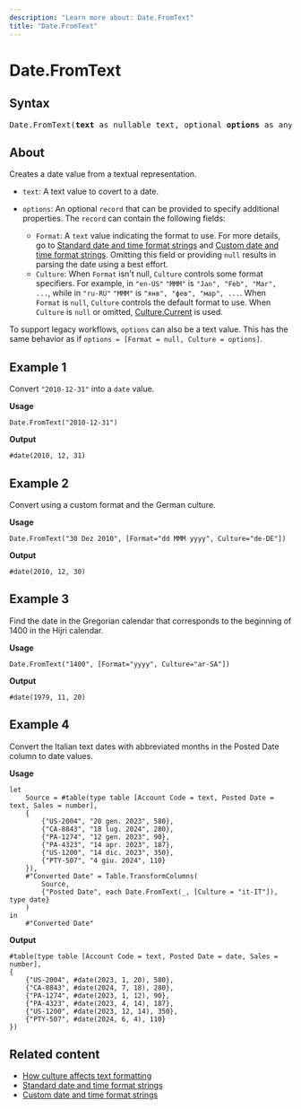 ```yaml
---
description: "Learn more about: Date.FromText"
title: "Date.FromText"
---
```

# Date.FromText

## Syntax

<pre>
Date.FromText(<b>text</b> as nullable text, optional <b>options</b> as any) as nullable date
</pre>
  
## About

Creates a date value from a textual representation.

* `text`: A text value to covert to a date.

* `options`: An optional `record` that can be provided to specify additional properties. The `record` can contain the following fields:

  * `Format`: A `text` value indicating the format to use. For more details, go to [Standard date and time format strings](standard-date-and-time-format-strings.md) and [Custom date and time format strings](custom-date-and-time-format-strings.md). Omitting this field or providing `null` results in parsing the date using a best effort.
  * `Culture`: When `Format` isn't null, `Culture` controls some format specifiers. For example, in `"en-US"` `"MMM"` is `"Jan", "Feb", "Mar", ...`, while in `"ru-RU"` `"MMM"` is `"янв", "фев", "мар", ...`. When `Format` is `null`, `Culture` controls the default format to use. When `Culture` is `null` or omitted, [Culture.Current](culture-current.md) is used.

To support legacy workflows, `options` can also be a text value. This has the same behavior as if `options = [Format = null, Culture = options]`.

## Example 1

Convert `"2010-12-31"` into a `date` value.

**Usage**

```powerquery-m
Date.FromText("2010-12-31")
```

**Output**

`#date(2010, 12, 31)`

## Example 2

Convert using a custom format and the German culture.

**Usage**

```powerquery-m
Date.FromText("30 Dez 2010", [Format="dd MMM yyyy", Culture="de-DE"])
```

**Output**

`#date(2010, 12, 30)`

## Example 3

Find the date in the Gregorian calendar that corresponds to the beginning of 1400 in the Hijri calendar.

**Usage**

```powerquery-m
Date.FromText("1400", [Format="yyyy", Culture="ar-SA"])
```

**Output**

`#date(1979, 11, 20)`

## Example 4

Convert the Italian text dates with abbreviated months in the Posted Date column to date values.

**Usage**

```powerquery-m
let
    Source = #table(type table [Account Code = text, Posted Date = text, Sales = number],
    {
        {"US-2004", "20 gen. 2023", 580},
        {"CA-8843", "18 lug. 2024", 280},
        {"PA-1274", "12 gen. 2023", 90},
        {"PA-4323", "14 apr. 2023", 187},
        {"US-1200", "14 dic. 2023", 350},
        {"PTY-507", "4 giu. 2024", 110}
    }),
    #"Converted Date" = Table.TransformColumns(
        Source, 
        {"Posted Date", each Date.FromText(_, [Culture = "it-IT"]), type date}
    )
in
    #"Converted Date"
```

**Output**

```powerquery-m
#table(type table [Account Code = text, Posted Date = date, Sales = number],
{
    {"US-2004", #date(2023, 1, 20), 580},
    {"CA-8843", #date(2024, 7, 18), 280},
    {"PA-1274", #date(2023, 1, 12), 90},
    {"PA-4323", #date(2023, 4, 14), 187},
    {"US-1200", #date(2023, 12, 14), 350},
    {"PTY-507", #date(2024, 6, 4), 110}
})
```

## Related content

* [How culture affects text formatting](how-culture-affects-text-formatting.md)
* [Standard date and time format strings](standard-date-and-time-format-strings.md)
* [Custom date and time format strings](custom-date-and-time-format-strings.md)
